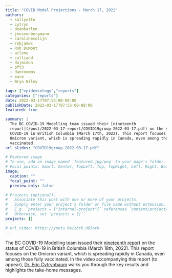 ```yaml
---
title: "COVID Model Projections - March 17, 2022"
authors:
  - sallyotto
  - cytryn
  - deankarlen
  - jensvonbergmann
  - carolinecolijn
  - robjames
  - Rob DuMont
  - ailene
  - colliand
  - dajmcdon
  - pft3
  - dancoombs
  - eare
  - Bryn Wiley

tags: ["epidemiology","reports"]
categories: ["reports"]
date: 2022-03-17T07:55:00-08:00
publishDate: 2022-03-17T07:55:00-08:00
featured: true

summary: |
  The BC COVID-19 Modelling team issued their [nineteenth
  report](/post/2022-03-17-report/COVID19group-2022-03-17.pdf) on the status of
  COVID-19 in British Columbia (March 17th, 2022). This report focuses on the
  Omicron variant, which is spreading rapidly in Canada, even among those fully
  vaccinated.
url_slides: "COVID19group-2022-03-17.pdf"

# Featured image
# To use, add an image named `featured.jpg/png` to your page's folder.
# Focal points: Smart, Center, TopLeft, Top, TopRight, Left, Right, BottomLeft, Bottom, BottomRight.
image:
  caption: ""
  focal_point: ""
  preview_only: false

# Projects (optional).
#   Associate this post with one or more of your projects.
#   Simply enter your project's folder or file name without extension.
#   E.g. `projects = ["internal-project"]` references `content/project/deep-learning/index.md`.
#   Otherwise, set `projects = []`.
projects: []

# url_video: https://youtu.be/zbr6_H83orU
---
```

The BC COVID-19 Modelling team issued their [nineteenth
report](COVID19group-2022-03-17.pdf) on the status of COVID-19 in British
Columbia (March 18th, 2022). This report focuses on the Omicron variant,
which is spreading rapidly in Canada, even among those fully vaccinated. In the
video accompanying this report (to appear), [Dr. Eric
Cytrynbaum](/authors/cytryn/) walks you through the key results and highlights
the take-home messages. 

